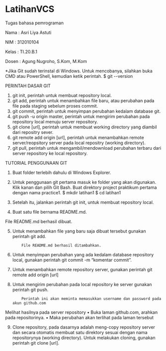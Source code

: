 # LatihanVCS
Tugas bahasa pemrograman

Nama    : Asri Liya Astuti

NIM     : 312010104

Kelas   : TI.20.B.1

Dosen   : Agung Nugroho, S.Kom, M.Kom


*Jika Git sudah terinstal di Windows. Untuk mencobanya, silahkan buka CMD atau PowerShell, kemudian ketik perintah.
  $ git --version
 
	
        	



PERINTAH DASAR GIT

1.	git init, perintah untuk membuat repository local.
2.	git add, perintah untuk menambahkan file baru, atau perubahan pada file pada staging sebelum proses commit.
3.	git commit, perintah untuk menyimpan perubahan kedalam database git.
4.	git push -u origin master, perintah untuk mengirim perubahan pada repository local menuju server repository.
5.	git clone [url], perintah untuk membuat working directory yang diambil dari repositry sever.
6.	git remote add origin [url], perintah untuk menambahkan remote server/reopsitory server pada local repositry (working directory).
7.	git pull, perintah untuk mengambil/mendownload perubahan terbaru dari server repository ke local repository.
	


TUTORIAL PENGGUNAAN GIT

1.	Buat folder terlebih dahulu di Windows Explorer.
2.	Untuk penggunaan git pertama masuk ke folder yang akan digunakan. Klik kanan dan pilih Git Bash.
Buat direktory project praktikum pertama dengan nama practice1.
$ mkdir latihan1 
$ cd latihan1
             
3.	Setelah itu, jalankan perintah git init, untuk membuat repository local.
             
4.	Buat satu file bernama README.md. 
   
 
File README.md berhasil dibuat.
             
5.	Untuk menambahkan file yang baru saja dibuat tersebut gunakan perintah git add.

	
            File README.md berhasil ditambahkan.
             
6.	Untuk menyimpan perubahan yang ada kedalam database repository local, gunakan perintah 
git commit -m “komentar commit”.
	
	

 

7.	Untuk menambahkan remote repository server, gunakan perintah git remote add origin [url]

	


8.	Untuk mengirim perubahan pada local repository ke server gunakan perintah git push.

	
            Perintah ini akan meminta memasukkan username dan password pada akun github.com

 


Melihat hasilnya pada server repository
•	Buka laman github.com, arahkan pada repositorinya.
•	Maka perubahan akan terlihat pada laman tersebut
 

9.	Clone repository, pada dasarnya adalah meng-copy repository server dan secara otomatis membuat satu direktory sesuai dengan nama repositorynya (working directory).
Untuk melakukan cloning, gunakan perintah git clone [url].

